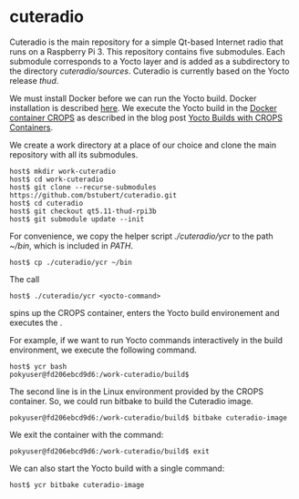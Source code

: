 # cuteradio

Cuteradio is the main repository for a simple Qt-based Internet radio that runs on a Raspberry Pi 3. This repository contains five submodules. Each submodule corresponds to a Yocto layer and is added as a subdirectory to the directory _cuteradio/sources_. Cuteradio is currently based on the Yocto release _thud_.

We must install Docker before we can run the Yocto build. Docker installation is described [here](https://www.embeddeduse.com/2019/02/11/using-docker-containers-for-yocto-builds/#install). We execute the Yocto build in the [Docker container CROPS](https://hub.docker.com/u/crops/) as described in the blog post [Yocto Builds with CROPS Containers](https://www.embeddeduse.com/2019/05/06/yocto-builds-with-crops-containers/).

We create a work directory at a place of our choice and clone the main repository with all its submodules.

    host$ mkdir work-cuteradio
    host$ cd work-cuteradio
    host$ git clone --recurse-submodules https://github.com/bstubert/cuteradio.git
    host$ cd cuteradio
    host$ git checkout qt5.11-thud-rpi3b
    host$ git submodule update --init

For convenience, we copy the helper script _./cuteradio/ycr_ to the path _~/bin_, which is included in _PATH_. 

    host$ cp ./cuteradio/ycr ~/bin


The call

    host$ ./cuteradio/ycr <yocto-command>

spins up the CROPS container, enters the Yocto build environement and executes the _<yocto-command>_.

For example, if we want to run Yocto commands interactively in the build environment, we execute the following command. 

    host$ ycr bash
    pokyuser@fd206ebcd9d6:/work-cuteradio/build$

The second line is in the Linux environment provided by the CROPS container. So, we could run bitbake to build the Cuteradio image.

    pokyuser@fd206ebcd9d6:/work-cuteradio/build$ bitbake cuteradio-image

We exit the container with the command:

    pokyuser@fd206ebcd9d6:/work-cuteradio/build$ exit


We can also start the Yocto build with a single command:

    host$ ycr bitbake cuteradio-image


